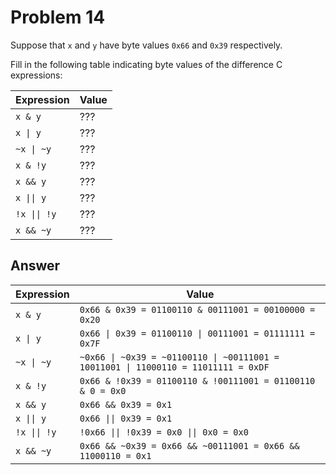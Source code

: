 # Problem 14

Suppose that `x` and `y` have byte values `0x66` and `0x39` respectively.

Fill in the following table indicating byte values of the difference C expressions:

| Expression   | Value |
| ------------ | ----- |
| `x & y`      | ???   |
| `x \| y`     | ???   |
| `~x \| ~y`   | ???   |
| `x & !y`     | ???   |
| `x && y`     | ???   |
| `x \|\| y`   | ???   |
| `!x \|\| !y` | ???   |
| `x && ~y`    | ???   |

## Answer

| Expression   | Value                                                                              |
| ------------ | ---------------------------------------------------------------------------------- |
| `x & y`      | `0x66 & 0x39 = 01100110 & 00111001 = 00100000 = 0x20`                              |
| `x \| y`     | `0x66 \| 0x39 = 01100110 \| 00111001 = 01111111 = 0x7F`                            |
| `~x \| ~y`   | `~0x66 \| ~0x39 = ~01100110 \| ~00111001 = 10011001 \| 11000110 = 11011111 = 0xDF` |
| `x & !y`     | `0x66 & !0x39 = 01100110 & !00111001 = 01100110 & 0 = 0x0`                         |
| `x && y`     | `0x66 && 0x39 = 0x1`                                                               |
| `x \|\| y`   | `0x66 \|\| 0x39 = 0x1`                                                             |
| `!x \|\| !y` | `!0x66 \|\| !0x39 = 0x0 \|\| 0x0 = 0x0`                                            |
| `x && ~y`    | `0x66 && ~0x39 = 0x66 && ~00111001 = 0x66 && 11000110 = 0x1`                       |

